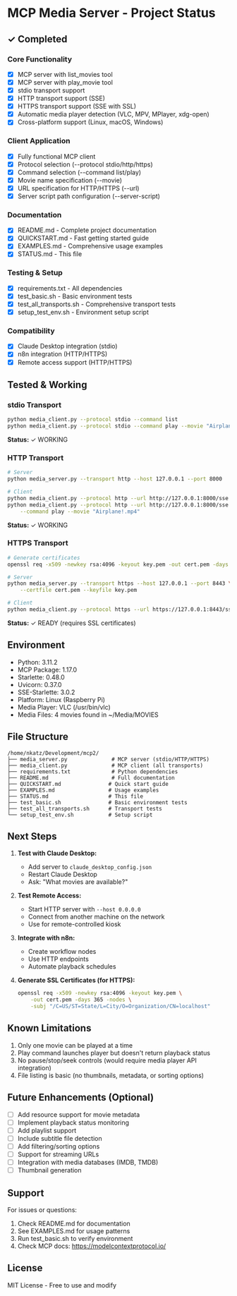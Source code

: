 # MCP Media Server - Project Status

## ✓ Completed

### Core Functionality
- [x] MCP server with list_movies tool
- [x] MCP server with play_movie tool
- [x] stdio transport support
- [x] HTTP transport support (SSE)
- [x] HTTPS transport support (SSE with SSL)
- [x] Automatic media player detection (VLC, MPV, MPlayer, xdg-open)
- [x] Cross-platform support (Linux, macOS, Windows)

### Client Application
- [x] Fully functional MCP client
- [x] Protocol selection (--protocol stdio/http/https)
- [x] Command selection (--command list/play)
- [x] Movie name specification (--movie)
- [x] URL specification for HTTP/HTTPS (--url)
- [x] Server script path configuration (--server-script)

### Documentation
- [x] README.md - Complete project documentation
- [x] QUICKSTART.md - Fast getting started guide
- [x] EXAMPLES.md - Comprehensive usage examples
- [x] STATUS.md - This file

### Testing & Setup
- [x] requirements.txt - All dependencies
- [x] test_basic.sh - Basic environment tests
- [x] test_all_transports.sh - Comprehensive transport tests
- [x] setup_test_env.sh - Environment setup script

### Compatibility
- [x] Claude Desktop integration (stdio)
- [x] n8n integration (HTTP/HTTPS)
- [x] Remote access support (HTTP/HTTPS)

## Tested & Working

### stdio Transport
```bash
python media_client.py --protocol stdio --command list
python media_client.py --protocol stdio --command play --movie "Airplane!.mp4"
```
**Status:** ✓ WORKING

### HTTP Transport
```bash
# Server
python media_server.py --transport http --host 127.0.0.1 --port 8000

# Client
python media_client.py --protocol http --url http://127.0.0.1:8000/sse --command list
python media_client.py --protocol http --url http://127.0.0.1:8000/sse \
    --command play --movie "Airplane!.mp4"
```
**Status:** ✓ WORKING

### HTTPS Transport
```bash
# Generate certificates
openssl req -x509 -newkey rsa:4096 -keyout key.pem -out cert.pem -days 365 -nodes

# Server
python media_server.py --transport https --host 127.0.0.1 --port 8443 \
    --certfile cert.pem --keyfile key.pem

# Client
python media_client.py --protocol https --url https://127.0.0.1:8443/sse --command list
```
**Status:** ✓ READY (requires SSL certificates)

## Environment

- Python: 3.11.2
- MCP Package: 1.17.0
- Starlette: 0.48.0
- Uvicorn: 0.37.0
- SSE-Starlette: 3.0.2
- Platform: Linux (Raspberry Pi)
- Media Player: VLC (/usr/bin/vlc)
- Media Files: 4 movies found in ~/Media/MOVIES

## File Structure

```
/home/nkatz/Development/mcp2/
├── media_server.py              # MCP server (stdio/HTTP/HTTPS)
├── media_client.py              # MCP client (all transports)
├── requirements.txt             # Python dependencies
├── README.md                    # Full documentation
├── QUICKSTART.md               # Quick start guide
├── EXAMPLES.md                 # Usage examples
├── STATUS.md                   # This file
├── test_basic.sh               # Basic environment tests
├── test_all_transports.sh      # Transport tests
└── setup_test_env.sh           # Setup script
```

## Next Steps

1. **Test with Claude Desktop:**
   - Add server to `claude_desktop_config.json`
   - Restart Claude Desktop
   - Ask: "What movies are available?"

2. **Test Remote Access:**
   - Start HTTP server with `--host 0.0.0.0`
   - Connect from another machine on the network
   - Use for remote-controlled kiosk

3. **Integrate with n8n:**
   - Create workflow nodes
   - Use HTTP endpoints
   - Automate playback schedules

4. **Generate SSL Certificates (for HTTPS):**
   ```bash
   openssl req -x509 -newkey rsa:4096 -keyout key.pem \
       -out cert.pem -days 365 -nodes \
       -subj "/C=US/ST=State/L=City/O=Organization/CN=localhost"
   ```

## Known Limitations

1. Only one movie can be played at a time
2. Play command launches player but doesn't return playback status
3. No pause/stop/seek controls (would require media player API integration)
4. File listing is basic (no thumbnails, metadata, or sorting options)

## Future Enhancements (Optional)

- [ ] Add resource support for movie metadata
- [ ] Implement playback status monitoring
- [ ] Add playlist support
- [ ] Include subtitle file detection
- [ ] Add filtering/sorting options
- [ ] Support for streaming URLs
- [ ] Integration with media databases (IMDB, TMDB)
- [ ] Thumbnail generation

## Support

For issues or questions:
1. Check README.md for documentation
2. See EXAMPLES.md for usage patterns
3. Run test_basic.sh to verify environment
4. Check MCP docs: https://modelcontextprotocol.io/

## License

MIT License - Free to use and modify
